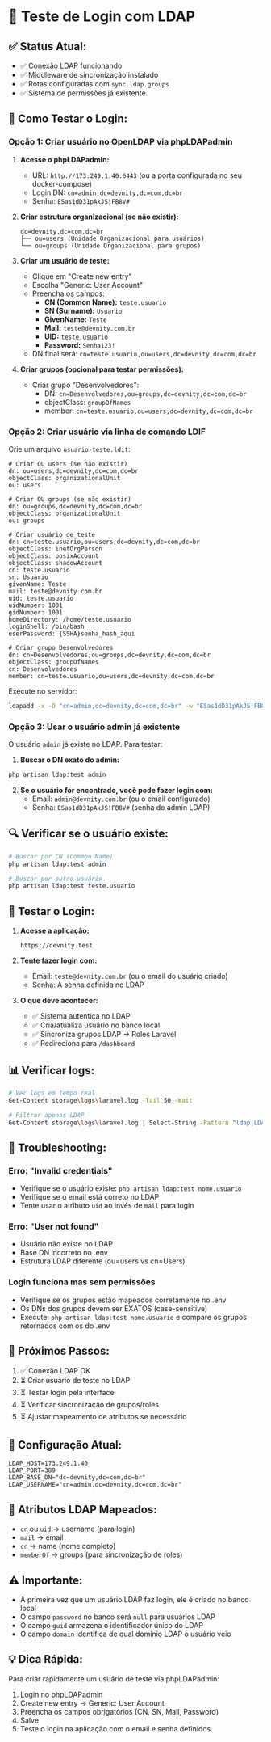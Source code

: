 # 🧪 Teste de Login com LDAP

## ✅ Status Atual:

- ✅ Conexão LDAP funcionando
- ✅ Middleware de sincronização instalado
- ✅ Rotas configuradas com `sync.ldap.groups`
- ✅ Sistema de permissões já existente

## 📝 Como Testar o Login:

### Opção 1: Criar usuário no OpenLDAP via phpLDAPadmin

1. **Acesse o phpLDAPadmin:**
   - URL: `http://173.249.1.40:6443` (ou a porta configurada no seu docker-compose)
   - Login DN: `cn=admin,dc=devnity,dc=com,dc=br`
   - Senha: `ESas1dD31pAkJS!FB8V#`

2. **Criar estrutura organizacional (se não existir):**
   ```
   dc=devnity,dc=com,dc=br
   ├── ou=users (Unidade Organizacional para usuários)
   └── ou=groups (Unidade Organizacional para grupos)
   ```

3. **Criar um usuário de teste:**
   - Clique em "Create new entry"
   - Escolha "Generic: User Account"
   - Preencha os campos:
     - **CN (Common Name):** `teste.usuario`
     - **SN (Surname):** `Usuario`
     - **GivenName:** `Teste`
     - **Mail:** `teste@devnity.com.br`
     - **UID:** `teste.usuario`
     - **Password:** `Senha123!`
   - DN final será: `cn=teste.usuario,ou=users,dc=devnity,dc=com,dc=br`

4. **Criar grupos (opcional para testar permissões):**
   - Criar grupo "Desenvolvedores":
     - DN: `cn=Desenvolvedores,ou=groups,dc=devnity,dc=com,dc=br`
     - objectClass: `groupOfNames`
     - member: `cn=teste.usuario,ou=users,dc=devnity,dc=com,dc=br`

### Opção 2: Criar usuário via linha de comando LDIF

Crie um arquivo `usuario-teste.ldif`:

```ldif
# Criar OU users (se não existir)
dn: ou=users,dc=devnity,dc=com,dc=br
objectClass: organizationalUnit
ou: users

# Criar OU groups (se não existir)
dn: ou=groups,dc=devnity,dc=com,dc=br
objectClass: organizationalUnit
ou: groups

# Criar usuário de teste
dn: cn=teste.usuario,ou=users,dc=devnity,dc=com,dc=br
objectClass: inetOrgPerson
objectClass: posixAccount
objectClass: shadowAccount
cn: teste.usuario
sn: Usuario
givenName: Teste
mail: teste@devnity.com.br
uid: teste.usuario
uidNumber: 1001
gidNumber: 1001
homeDirectory: /home/teste.usuario
loginShell: /bin/bash
userPassword: {SSHA}senha_hash_aqui

# Criar grupo Desenvolvedores
dn: cn=Desenvolvedores,ou=groups,dc=devnity,dc=com,dc=br
objectClass: groupOfNames
cn: Desenvolvedores
member: cn=teste.usuario,ou=users,dc=devnity,dc=com,dc=br
```

Execute no servidor:
```bash
ldapadd -x -D "cn=admin,dc=devnity,dc=com,dc=br" -w "ESas1dD31pAkJS!FB8V#" -f usuario-teste.ldif
```

### Opção 3: Usar o usuário admin já existente

O usuário `admin` já existe no LDAP. Para testar:

1. **Buscar o DN exato do admin:**
```bash
php artisan ldap:test admin
```

2. **Se o usuário for encontrado, você pode fazer login com:**
   - Email: `admin@devnity.com.br` (ou o email configurado)
   - Senha: `ESas1dD31pAkJS!FB8V#` (senha do admin LDAP)

## 🔍 Verificar se o usuário existe:

```bash
# Buscar por CN (Common Name)
php artisan ldap:test admin

# Buscar por outro usuário
php artisan ldap:test teste.usuario
```

## 🚀 Testar o Login:

1. **Acesse a aplicação:**
   ```
   https://devnity.test
   ```

2. **Tente fazer login com:**
   - Email: `teste@devnity.com.br` (ou o email do usuário criado)
   - Senha: A senha definida no LDAP

3. **O que deve acontecer:**
   - ✅ Sistema autentica no LDAP
   - ✅ Cria/atualiza usuário no banco local
   - ✅ Sincroniza grupos LDAP → Roles Laravel
   - ✅ Redireciona para `/dashboard`

## 📊 Verificar logs:

```bash
# Ver logs em tempo real
Get-Content storage\logs\laravel.log -Tail 50 -Wait

# Filtrar apenas LDAP
Get-Content storage\logs\laravel.log | Select-String -Pattern "ldap|LDAP"
```

## 🐛 Troubleshooting:

### Erro: "Invalid credentials"
- Verifique se o usuário existe: `php artisan ldap:test nome.usuario`
- Verifique se o email está correto no LDAP
- Tente usar o atributo `uid` ao invés de `mail` para login

### Erro: "User not found"
- Usuário não existe no LDAP
- Base DN incorreto no .env
- Estrutura LDAP diferente (ou=users vs cn=Users)

### Login funciona mas sem permissões
- Verifique se os grupos estão mapeados corretamente no .env
- Os DNs dos grupos devem ser EXATOS (case-sensitive)
- Execute: `php artisan ldap:test nome.usuario` e compare os grupos retornados com os do .env

## 🎯 Próximos Passos:

1. ✅ Conexão LDAP OK
2. ⏳ Criar usuário de teste no LDAP
3. ⏳ Testar login pela interface
4. ⏳ Verificar sincronização de grupos/roles
5. ⏳ Ajustar mapeamento de atributos se necessário

## 📝 Configuração Atual:

```env
LDAP_HOST=173.249.1.40
LDAP_PORT=389
LDAP_BASE_DN="dc=devnity,dc=com,dc=br"
LDAP_USERNAME="cn=admin,dc=devnity,dc=com,dc=br"
```

## 🔐 Atributos LDAP Mapeados:

- `cn` ou `uid` → username (para login)
- `mail` → email
- `cn` → name (nome completo)
- `memberOf` → groups (para sincronização de roles)

## ⚠️ Importante:

- A primeira vez que um usuário LDAP faz login, ele é criado no banco local
- O campo `password` no banco será `null` para usuários LDAP
- O campo `guid` armazena o identificador único do LDAP
- O campo `domain` identifica de qual domínio LDAP o usuário veio

## 💡 Dica Rápida:

Para criar rapidamente um usuário de teste via phpLDAPadmin:

1. Login no phpLDAPadmin
2. Create new entry → Generic: User Account
3. Preencha os campos obrigatórios (CN, SN, Mail, Password)
4. Salve
5. Teste o login na aplicação com o email e senha definidos
